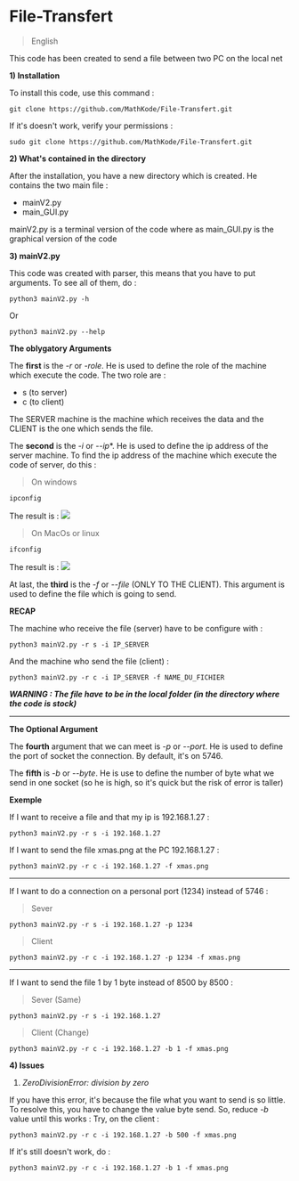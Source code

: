 # File-Transfert

> English

This code has been created to send a file between two PC on the local net

**1) Installation**

To install this code, use this command :
````
git clone https://github.com/MathKode/File-Transfert.git
`````
If it's doesn't work, verify your permissions :
`````
sudo git clone https://github.com/MathKode/File-Transfert.git
``````
**2) What's contained in the directory**

After the installation, you have a new directory which is created. He contains the two main file :

- mainV2.py
- main_GUI.py

mainV2.py is a terminal version of the code where as main_GUI.py is the graphical version of the code

**3) mainV2.py**

This code was created with parser, this means that you have to put arguments. To see all of them, do :
`````
python3 mainV2.py -h
``````
Or
`````
python3 mainV2.py --help
```````

**The oblygatory Arguments**

The **first** is the *-r* or *-role*. He is used to define the role of the machine which execute the code. The two role are :

- s (to server)
- c (to client)

The SERVER machine is the machine which receives the data and the CLIENT is the one which sends the file.

The **second** is the *-i* or *--ip**. He is used to define the ip address of the server machine. To find the ip address of the machine which execute the code of server, do this :

> On windows
`````
ipconfig
``````
The result is :
![](/Img/Ipconfig.png)
> On MacOs or linux
`````
ifconfig
``````
The result is :
![](/Img/Ifconfig.png)

At last, the **third** is the *-f* or *--file* (ONLY TO THE CLIENT). This argument is used to define the file which is going to send.

**RECAP**

The machine who receive the file (server) have to be configure with :
`````
python3 mainV2.py -r s -i IP_SERVER
``````
And the machine who send the file (client) :
``````
python3 mainV2.py -r c -i IP_SERVER -f NAME_DU_FICHIER
````````
***WARNING : The file have to be in the local folder (in the directory where the code is stock)***

___________________________________________________________________________________________

**The Optional Argument**

The **fourth** argument that we can meet is *-p* or *--port*. He is used to define the port of socket the connection. By default, it's on 5746.

The **fifth** is *-b* or *--byte*. He is use to define the number of byte what we send in one socket (so he is high, so it's quick but the risk of error is taller)

**Exemple**

If I want to receive a file and that my ip is 192.168.1.27 :
``````
python3 mainV2.py -r s -i 192.168.1.27
````````
If I want to send the file xmas.png at the PC 192.168.1.27 :
``````
python3 mainV2.py -r c -i 192.168.1.27 -f xmas.png
``````
_____________________________________________________________
If I want to do a connection on a personal port (1234) instead of 5746 :
> Sever
``````
python3 mainV2.py -r s -i 192.168.1.27 -p 1234
````````
> Client
``````
python3 mainV2.py -r c -i 192.168.1.27 -p 1234 -f xmas.png
``````
_____________________________________________________________
If I want to send the file 1 by 1 byte instead of 8500 by 8500 :
> Sever (Same)
``````
python3 mainV2.py -r s -i 192.168.1.27
````````
> Client (Change)
``````
python3 mainV2.py -r c -i 192.168.1.27 -b 1 -f xmas.png
``````

**4) Issues**

1) *ZeroDivisionError: division by zero*

If you have this error, it's because the file what you want to send is so little. To resolve this, you have to change the value byte send.
So, reduce *-b* value until this works :
Try, on the client :
``````
python3 mainV2.py -r c -i 192.168.1.27 -b 500 -f xmas.png
``````
If it's still doesn't work, do :
``````
python3 mainV2.py -r c -i 192.168.1.27 -b 1 -f xmas.png
``````
